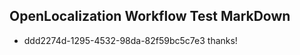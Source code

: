 ## OpenLocalization Workflow Test MarkDown
* ddd2274d-1295-4532-98da-82f59bc5c7e3 
thanks!

<!--HONumber=Mar16_HO5-->


